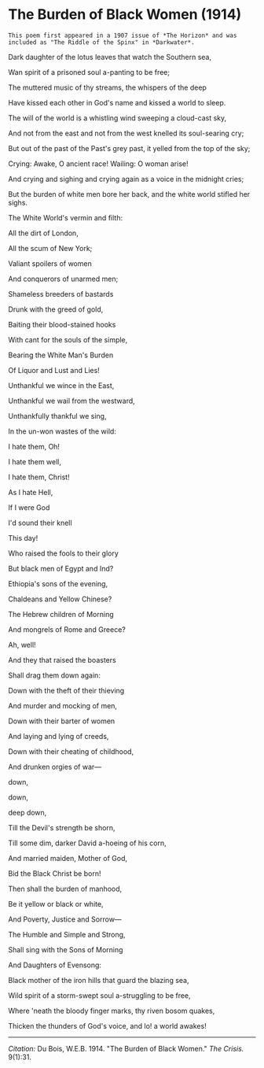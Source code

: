 <!--
title:   The Burden of Black Women
author:  Du Bois, W.E.B.
journal: The Crisis
year:    1914
volume:  9
issue:   1
pages:   31
-->
# The Burden of Black Women (1914)

```{margin}
This poem first appeared in a 1907 issue of *The Horizon* and was included as "The Riddle of the Spinx" in *Darkwater*. 
```

<p class = "poem">Dark daughter of the lotus leaves that watch the Southern sea,</p>
<p class = "poem">Wan spirit of a prisoned soul a-panting to be free;</p>
<p class = "poem-indent">The muttered music of thy streams, the whispers of the deep</p>
<p class = "poem-indent"> Have kissed each other in God's name and kissed a world to sleep.</p>
<p>
<p class = "poem">The will of the world is a whistling wind sweeping a cloud-cast sky,
<p class = "poem">And not from the east and not from the west knelled its soul-searing cry;
<p class = "poem">But out of the past of the Past's grey past, it yelled from the top of the sky;
<p class = "poem-indent">Crying: Awake, O ancient race! Wailing: O woman arise!
<p class = "poem-indent">And crying and sighing and crying again as a voice in the midnight cries;
<p class = "poem-indent">But the burden of white men bore her back, and the white world stifled her sighs.
<p>
<p class = "poem">The White World's vermin and filth:
<p class = "poem-indent">All the dirt of London,
<p class = "poem-indent">All the scum of New York;
<p class = "poem-indent">Valiant spoilers of women
<p class = "poem-indent">And conquerors of unarmed men;
<p class = "poem-indent">Shameless breeders of bastards
<p class = "poem-indent">Drunk with the greed of gold,
<p class = "poem-indent">Baiting their blood-stained hooks
<p class = "poem-indent">With cant for the souls of the simple,
<p class = "poem-indent">Bearing the White Man's Burden
<p class = "poem-indent">Of Liquor and Lust and Lies!
<p class = "poem-indent">Unthankful we wince in the East,
<p class = "poem-indent">Unthankful we wail from the westward,
<p class = "poem-indent">Unthankfully thankful we sing,
<p class = "poem-indent">In the un-won wastes of the wild:
<p class = "poem-big-indent">I hate them, Oh!
<p class = "poem-big-indent">I hate them well,
<p class = "poem-big-indent">I hate them, Christ!
<p class = "poem-big-indent">As I hate Hell,
<p class = "poem-big-indent">If I were God
<p class = "poem-big-indent">I'd sound their knell
<p class = "poem-big-indent">This day!
<p>
<p class = "poem-indent">Who raised the fools to their glory
<p class = "poem-indent">But black men of Egypt and Ind?
<p class = "poem-indent">Ethiopia's sons of the evening,
<p class = "poem-indent">Chaldeans and Yellow Chinese?
<p class = "poem-indent">The Hebrew children of Morning
<p class = "poem-indent">And mongrels of Rome and Greece?
<p class = "poem-big-indent">Ah, well!
<p>

<p class = "poem">And they that raised the boasters
<p class = "poem">Shall drag them down again:
<p class = "poem">Down with the theft of their thieving
<p class = "poem">And murder and mocking of men,
<p class = "poem">Down with their barter of women
<p class = "poem">And laying and lying of creeds,
<p class = "poem">Down with their cheating of childhood,
<p class = "poem">And drunken orgies of war—
<p class = "poem-big-indent">down,
<p class = "poem-bigger-indent">down,
<p class = "poem-biggest-indent">deep down,
<p>
<p class = "poem">Till the Devil's strength be shorn,
<p class = "poem">Till some dim, darker David a-hoeing of his corn,
<p class = "poem">And married maiden, Mother of God,
<p class = "poem">Bid the Black Christ be born!
<p>
<p class = "poem">Then shall the burden of manhood,
<p class = "poem">Be it yellow or black or white,
<p class = "poem">And Poverty, Justice and Sorrow—
<p class = "poem">The Humble and Simple and Strong,
<p class = "poem">Shall sing with the Sons of Morning
<p class = "poem">And Daughters of Evensong:
<p>
<p class = "poem">Black mother of the iron hills that guard the blazing sea,
<p class = "poem">Wild spirit of a storm-swept soul a-struggling to be free,
<p class = "poem">Where 'neath the bloody finger marks, thy riven bosom quakes,
<p class = "poem">Thicken the thunders of God's voice, and lo! a world awakes!

______________
*Citation:* Du Bois, W.E.B. 1914. "The Burden of Black Women." *The Crisis.* 9(1):31.
